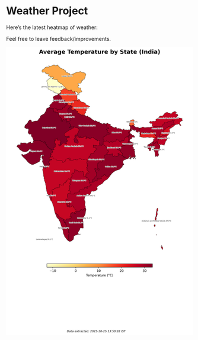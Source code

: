 # Weather Project

Here’s the latest heatmap of weather:

Feel free to leave feedback/improvements.

![India Heatmap](docs/assets/india_heatmap.png?v=FC8852)
